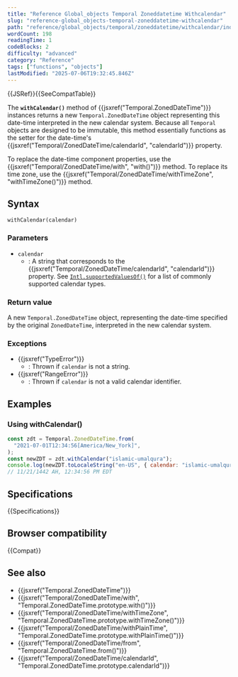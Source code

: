```yaml
---
title: "Reference Global_objects Temporal Zoneddatetime Withcalendar"
slug: "reference-global_objects-temporal-zoneddatetime-withcalendar"
path: "reference/global_objects/temporal/zoneddatetime/withcalendar/index.md"
wordCount: 198
readingTime: 1
codeBlocks: 2
difficulty: "advanced"
category: "Reference"
tags: ["functions", "objects"]
lastModified: "2025-07-06T19:32:45.846Z"
---
```



{{JSRef}}{{SeeCompatTable}}

The **`withCalendar()`** method of {{jsxref("Temporal.ZonedDateTime")}} instances returns a new `Temporal.ZonedDateTime` object representing this date-time interpreted in the new calendar system. Because all `Temporal` objects are designed to be immutable, this method essentially functions as the setter for the date-time's {{jsxref("Temporal/ZonedDateTime/calendarId", "calendarId")}} property.

To replace the date-time component properties, use the {{jsxref("Temporal/ZonedDateTime/with", "with()")}} method. To replace its time zone, use the {{jsxref("Temporal/ZonedDateTime/withTimeZone", "withTimeZone()")}} method.

## Syntax

```js-nolint
withCalendar(calendar)
```

### Parameters

- `calendar`
  - : A string that corresponds to the {{jsxref("Temporal/ZonedDateTime/calendarId", "calendarId")}} property. See [`Intl.supportedValuesOf()`](/en-US/docs/Web/JavaScript/Reference/Global_Objects/Intl/supportedValuesOf#supported_calendar_types) for a list of commonly supported calendar types.

### Return value

A new `Temporal.ZonedDateTime` object, representing the date-time specified by the original `ZonedDateTime`, interpreted in the new calendar system.

### Exceptions

- {{jsxref("TypeError")}}
  - : Thrown if `calendar` is not a string.
- {{jsxref("RangeError")}}
  - : Thrown if `calendar` is not a valid calendar identifier.

## Examples

### Using withCalendar()

```js
const zdt = Temporal.ZonedDateTime.from(
  "2021-07-01T12:34:56[America/New_York]",
);
const newZDT = zdt.withCalendar("islamic-umalqura");
console.log(newZDT.toLocaleString("en-US", { calendar: "islamic-umalqura" }));
// 11/21/1442 AH, 12:34:56 PM EDT
```

## Specifications

{{Specifications}}

## Browser compatibility

{{Compat}}

## See also

- {{jsxref("Temporal.ZonedDateTime")}}
- {{jsxref("Temporal/ZonedDateTime/with", "Temporal.ZonedDateTime.prototype.with()")}}
- {{jsxref("Temporal/ZonedDateTime/withTimeZone", "Temporal.ZonedDateTime.prototype.withTimeZone()")}}
- {{jsxref("Temporal/ZonedDateTime/withPlainTime", "Temporal.ZonedDateTime.prototype.withPlainTime()")}}
- {{jsxref("Temporal/ZonedDateTime/from", "Temporal.ZonedDateTime.from()")}}
- {{jsxref("Temporal/ZonedDateTime/calendarId", "Temporal.ZonedDateTime.prototype.calendarId")}}
